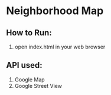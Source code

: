 # Neighborhood Map

## How to Run:
1. open index.html in your web browser

## API used:
1. Google Map
2. Google Street View